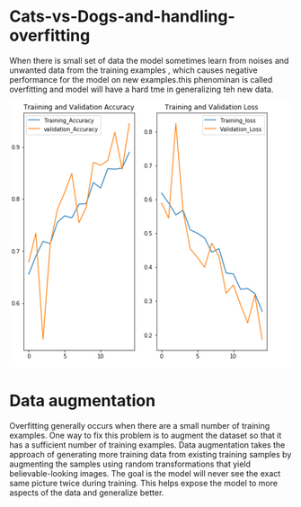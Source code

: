 # Cats-vs-Dogs-and-handling-overfitting

When there is small set of data the model sometimes learn from noises and unwanted data from the training examples , which causes 
negative performance for the model on new examples.this phenominan is called overfitting and model will have a hard tme in generalizing 
teh new data.



<img src = "images/over1.PNG">



# Data augmentation
Overfitting generally occurs when there are a small number of training examples. One way to fix this problem is to augment the dataset so that it has a sufficient number of training examples. Data augmentation takes the approach of generating more training data from existing training samples by augmenting the samples using random transformations that yield believable-looking images. The goal is the model will never see the exact same picture twice during training. This helps expose the model to more aspects of the data and generalize better.


<img scr = "images/over3.PNG">

